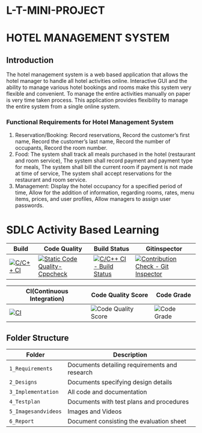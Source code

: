# L-T-MINI-PROJECT

# HOTEL MANAGEMENT SYSTEM

## Introduction


The hotel management system is a web based application that allows the hotel manager to handle all hotel  activities online. Interactive GUI and the ability to manage various hotel bookings and rooms make this
system very flexible and convenient. To manage the entire activities manually on paper is very time taken process. This application provides flexibility to manage the entire system from a single online system.



### Functional Requirements for Hotel Management System
   1. Reservation/Booking:
      Record reservations,
      Record the customer’s first name,
      Record the customer’s last name,
      Record the number of occupants,
      Record the room number.
  2.  Food:
      The system shall track all meals purchased in the hotel (restaurant and room service),
      The system shall record payment and payment type for meals,
      The system shall bill the current room if payment is not made at time of service,
      The system shall accept reservations for the restaurant and room service.
  3.  Management:
      Display the hotel occupancy for a specified period of time,
      Allow for the addition of information, regarding rooms, rates, menu items, prices, and user profiles,
      Allow managers to assign user passwords.


      

# SDLC Activity Based Learning


Build | Code Quality | Build Status | Gitinspector
|---------|------------|-----------|----------
[![C/C++ CI](https://github.com/Lalitha74/L-T-MINI-PROJECT/actions/workflows/c-build.yml/badge.svg)](https://github.com/Lalitha74/L-T-MINI-PROJECT/actions/workflows/c-build.yml)|[![Static Code Quality- Cppcheck](https://github.com/Lalitha74/L-T-MINI-PROJECT/actions/workflows/main.yml/badge.svg)](https://github.com/Lalitha74/L-T-MINI-PROJECT/actions/workflows/main.yml)|[![C/C++ CI - Build Status](https://github.com/Lalitha74/L-T-MINI-PROJECT/actions/workflows/c.yml/badge.svg)](https://github.com/Lalitha74/L-T-MINI-PROJECT/actions/workflows/c.yml)|[![Contribution Check - Git Inspector](https://github.com/Lalitha74/L-T-MINI-PROJECT/actions/workflows/Gitinspector.yml/badge.svg)](https://github.com/Lalitha74/L-T-MINI-PROJECT/actions/workflows/Gitinspector.yml)





CI(Continuous Integration)| Code Quality Score | Code Grade
|---------|------------|-----------
[![CI](https://github.com/Lalitha74/L-T-MINI-PROJECT/actions/workflows/main2.yml/badge.svg)](https://github.com/Lalitha74/L-T-MINI-PROJECT/actions/workflows/main2.yml)|![Code Quality Score](https://www.code-inspector.com/project/24936/score/svg)|![Code Grade](https://www.code-inspector.com/project/24936/status/svg)

      
      
      
      
## Folder Structure
Folder             | Description
-------------------| -----------------------------------------
`1_Requirements`   | Documents detailing requirements and research
`2_Designs`         | Documents specifying design details
`3_Implementation` | All code and documentation
`4_Testplan`      | Documents with test plans and procedures
`5_Imagesandvideos`   | Images and Videos 
`6_Report`   | Document consisting the evaluation sheet 

                                  
